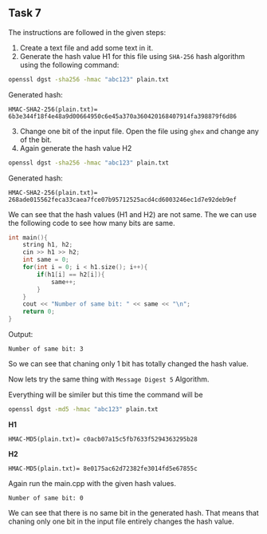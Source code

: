 ## Task 7

The instructions are followed in the given steps:

1. Create a text file and add some text in it.
2. Generate the hash value H1 for this file using `SHA-256` hash algorithm using the following command:

```bash
openssl dgst -sha256 -hmac "abc123" plain.txt
```

Generated hash:

```
HMAC-SHA2-256(plain.txt)= 6b3e344f18f4e48a9d00664950c6e45a370a360420168407914fa398879f6d86
```

3. Change one bit of the input file. Open the file using `ghex` and change any of the bit.
4. Again generate the hash value H2

```bash
openssl dgst -sha256 -hmac "abc123" plain.txt
```

Generated hash:

```
HMAC-SHA2-256(plain.txt)= 268ade015562feca33caea7fce07b95712525acd4cd6003246ec1d7e92deb9ef
```

We can see that the hash values (H1 and H2) are not same. The we can use the following code to see how many bits are same.

```cpp
int main(){
    string h1, h2;
    cin >> h1 >> h2;
    int same = 0;
    for(int i = 0; i < h1.size(); i++){
        if(h1[i] == h2[i]){
            same++;
        }
    }
    cout << "Number of same bit: " << same << "\n";
    return 0;
}
```

Output:

```
Number of same bit: 3
```

So we can see that chaning only 1 bit has totally changed the hash value.

Now lets try the same thing with `Message Digest 5` Algorithm.

Everything will be similer but this time the command will be

```bash
openssl dgst -md5 -hmac "abc123" plain.txt
```

**H1**

```
HMAC-MD5(plain.txt)= c0acb07a15c5fb7633f5294363295b28
```

**H2**

```
HMAC-MD5(plain.txt)= 8e0175ac62d72382fe3014fd5e67855c
```

Again run the main.cpp with the given hash values.

```
Number of same bit: 0
```

We can see that there is no same bit in the generated hash. That means that chaning only one bit in the input file entirely changes the hash value.

